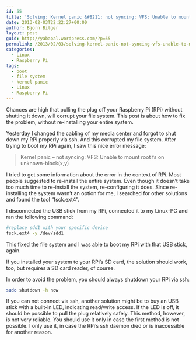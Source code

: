```yaml
---
id: 55
title: 'Solving: Kernel panic &#8211; not syncing: VFS: Unable to mount root fs on unknown-block(x,y)'
date: 2013-02-03T22:22:27+00:00
author: Björn Bilger
layout: post
guid: http://yabapal.wordpress.com/?p=55
permalink: /2013/02/03/solving-kernel-panic-not-syncing-vfs-unable-to-mount-root-fs-on-unknown-blockxy/
categories:
  - Linux
  - Raspberry Pi
tags:
  - boot
  - file system
  - kernel panic
  - Linux
  - Raspberry Pi
---
```

Chances are high that pulling the plug off your Raspberry Pi (RPi) without shutting it down, will corrupt your file system. This post is about how to fix the problem, without re-installing your entire system.<!--more-->

Yesterday I changed the cabling of my media center and forgot to shut down my RPi properly via ssh. And this corrupted my file system. After trying to boot my RPi again, I saw this nice error message:

> Kernel panic &#8211; not syncing: VFS: Unable to mount root fs on unknown-block(x,y)

I tried to get some information about the error in the context of RPi. Most people suggested to re-install the entire system. Even though it doesn&#8217;t take too much time to re-install the system, re-configuring it does. Since re-installing the system wasn&#8217;t an option for me, I searched for other solutions and found the tool &#8220;fsck.ext4&#8221;.

I disconnected the USB stick from my RPi, connected it to my Linux-PC and ran the following command:

``` bash
#replace sdd1 with your specific device
fsck.ext4 -y /dev/sdd1
```

This fixed the file system and I was able to boot my RPi with that USB stick, again.

If you installed your system to your RPi&#8217;s SD card, the solution should work, too, but requires a SD card reader, of course.

In order to avoid the problem, you should always shutdown your RPi via ssh:

``` bash
sudo shutdown -h now
```

If you can not connect via ssh, another solution might be to buy an USB stick with a built-in LED, indicating read/write access. If the LED is off, it should be possible to pull the plug relatively safely. This method, however, is not very reliable. You should use it only in case the first method is not possible. I only use it, in case the RPi&#8217;s ssh daemon died or is inaccessible for another reason.
